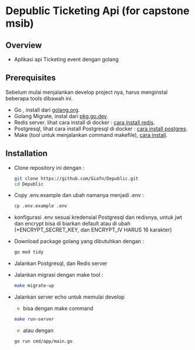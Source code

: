 # Depublic Ticketing Api (for capstone msib)

## Overview

- Aplikasi api Ticketing event dengan golang

## Prerequisites

Sebelum mulai menjalankan develop project nya, harus menginstal beberapa tools dibawah ini.
- Go , install dari [golang.org](https://golang.org/dl/).
- Golang Migrate, instal dari [pkg.go.dev](https://pkg.go.dev/github.com/golang-migrate/migrate/cli).
- Redis server. lihat cara install di docker : [cara install redis](https://medium.com/@praveenr801/introduction-to-redis-cache-using-docker-container-2e4e2969ed3f).
- Postgresql, lihat cara install Postgresql di docker : [cara install postgres](https://www.dbvis.com/thetable/how-to-set-up-postgres-using-docker/).
- Make (tool untuk menjalankan command makefile), [cara install](https://medium.com/@samsorrahman/how-to-run-a-makefile-in-windows-b4d115d7c516).

## Installation

- Clone repository ini dengan :

    ```sh
    git clone https://github.com/Giafn/Depublic.git
    cd Depublic
    ```

- Copy .env.example dan ubah namanya menjadi .env :

    ```sh
    cp .env.example .env
    ```
- konfigurasi .env sesuai kredensial Postgresql dan redisnya, untuk jwt dan encrypt bisa di biarkan default atau di ubah (*ENCRYPT_SECRET_KEY, dan ENCRYPT_IV HARUS 16 karakter)

- Download package golang yang dibutuhkan dengan :

    ```sh
    go mod tidy
    ```
- Jalankan Postgresql, dan Redis server

- Jalankan migrasi dengan make tool :

    ```sh
    make migrate-up
    ```
- Jalankan server echo untuk memulai develop
    - bisa dengan make command
    ```sh
    make run-server
    ```

    - atau dengan
    ```sh
    go run cmd/app/main.go
    ```